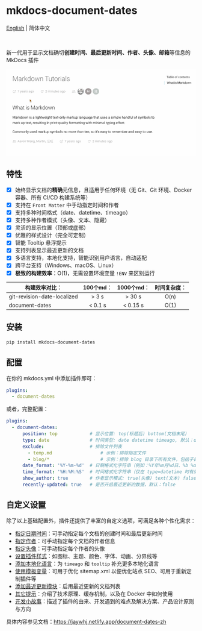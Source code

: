 # mkdocs-document-dates

[English](README.md) | 简体中文

<br />

新一代用于显示文档确切**创建时间、最后更新时间、作者、头像、邮箱**等信息的 MkDocs 插件

![render](render.gif)

## 特性

- [x] 始终显示文档的**精确**元信息，且适用于任何环境（无 Git、Git 环境、Docker 容器、所有 CI/CD 构建系统等）
- [x] 支持在 `Front Matter` 中手动指定时间和作者
- [x] 支持多种时间格式（date、datetime、timeago）
- [x] 支持多种作者模式（头像、文本、隐藏）
- [x] 灵活的显示位置（顶部或底部）
- [x] 优雅的样式设计（完全可定制）
- [x] 智能 Tooltip 悬浮提示
- [x] 支持列表显示最近更新的文档
- [x] 多语言支持，本地化支持，智能识别用户语言，自动适配
- [x] 跨平台支持（Windows、macOS、Linux）
- [x] **极致的构建效率**：O(1)，无需设置环境变量 `!ENV` 来区别运行

| 构建效率对比：                | 100个md： | 1000个md： | 时间复杂度： |
| --------------------------- | :------: | :-------: | :---------: |
| git-revision-date-localized |  > 3 s   |  > 30 s   |    O(n)     |
| document-dates              | < 0.1 s  | < 0.15 s  |    O(1)     |

## 安装

```bash
pip install mkdocs-document-dates
```

## 配置

在你的 mkdocs.yml 中添加插件即可：

```yaml
plugins:
  - document-dates
```

或者，完整配置：

```yaml
plugins:
  - document-dates:
      position: top            # 显示位置: top(标题后) bottom(文档末尾)
      type: date               # 时间类型: date datetime timeago, 默认：date
      exclude:                 # 排除文件列表
        - temp.md                  # 示例：排除指定文件
        - blog/*                   # 示例：排除 blog 目录下所有文件，包括子目录
      date_format: '%Y-%m-%d'  # 日期格式化字符串（例如：%Y年%m月%d日、%b %d, %Y）
      time_format: '%H:%M:%S'  # 时间格式化字符串（仅在 type=datetime 时有效）
      show_author: true        # 作者显示模式: true(头像) text(文本) false(隐藏)
      recently-updated: true   # 是否开启最近更新的数据，默认：false
```

## 自定义设置

除了以上基础配置外，插件还提供了丰富的自定义选项，可满足各种个性化需求：

- [指定日期时间](https://jaywhj.netlify.app/document-dates-zh#%E6%8C%87%E5%AE%9A%E6%97%A5%E6%9C%9F%E6%97%B6%E9%97%B4)：可手动指定每个文档的创建时间和最后更新时间
- [指定作者](https://jaywhj.netlify.app/document-dates-zh#%E6%8C%87%E5%AE%9A%E4%BD%9C%E8%80%85)：可手动指定每个文档的作者信息
- [指定头像](https://jaywhj.netlify.app/document-dates-zh#%E6%8C%87%E5%AE%9A%E5%A4%B4%E5%83%8F)：可手动指定每个作者的头像
- [设置插件样式](https://jaywhj.netlify.app/document-dates-zh#%E8%AE%BE%E7%BD%AE%E6%8F%92%E4%BB%B6%E6%A0%B7%E5%BC%8F)：如图标、主题、颜色、字体、动画、分界线等
- [添加本地化语言](https://jaywhj.netlify.app/document-dates-zh#%E6%B7%BB%E5%8A%A0%E6%9C%AC%E5%9C%B0%E5%8C%96%E8%AF%AD%E8%A8%80)：为 `timeago` 和 `tooltip` 补充更多本地化语言
- [使用模板变量](https://jaywhj.netlify.app/document-dates-zh#%E4%BD%BF%E7%94%A8%E6%A8%A1%E6%9D%BF%E5%8F%98%E9%87%8F)：可用于优化 sitemap.xml 以便优化站点 SEO、可用于重新定制插件等
- [添加最近更新模块](https://jaywhj.netlify.app/document-dates-zh#%E6%B7%BB%E5%8A%A0%E6%9C%80%E8%BF%91%E6%9B%B4%E6%96%B0%E6%A8%A1%E5%9D%97)：启用最近更新的文档列表
- [其它提示](https://jaywhj.netlify.app/document-dates-zh#%E5%85%B6%E5%AE%83%E6%8F%90%E7%A4%BA)：介绍了技术原理、缓存机制，以及在 Docker 中如何使用
- [开发小故事](https://jaywhj.netlify.app/document-dates-zh#%E5%BC%80%E5%8F%91%E5%B0%8F%E6%95%85%E4%BA%8B)：描述了插件的由来、开发遇到的难点及解决方案、产品设计原则与方向

具体内容参见文档：https://jaywhj.netlify.app/document-dates-zh
